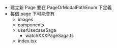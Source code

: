 - 建立新 Page 要在 PageOrModalPathEnum 下定義
- 每個 page 下可能會有
  - images
  - components
  - userUsecaseSaga
    - watchXXXPageSaga.ts
  - index.tsx
